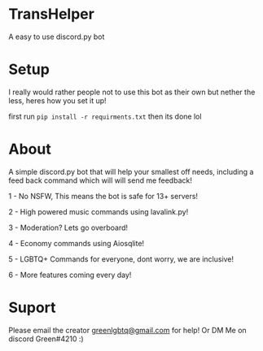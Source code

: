 # TransHelper
 A easy to use discord.py bot

# Setup
 I really would rather people not to use this bot as their own but nether the less, heres how you set it up!
 
 first run ```pip install -r requirments.txt```
 then its done lol
 
# About
  A simple discord.py bot that will help your smallest off needs, including a feed back command which will will send me feedback!

  1 - No NSFW, This means the bot is safe for 13+ servers!
 
  2 - High powered music commands using lavalink.py!

  3 - Moderation? Lets go overboard!

  4 - Economy commands using Aiosqlite!

  5 - LGBTQ+ Commands for everyone, dont worry, we are inclusive!

  6 - More features coming every day!
# Suport
  Please email the creator greenlgbtq@gmail.com for help! Or DM Me on discord Green#4210 :)
